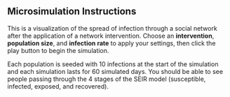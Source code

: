 ## Microsimulation Instructions

This is a visualization of the spread of infection through a social network after the application of a network intervention. Choose an **intervention**, **population size**, and **infection rate** to apply your settings, then click the play button to begin the simulation. 

Each population is seeded with 10 infections at the start of the simulation and each simulation lasts for 60 simulated days. You should be able to see people passing through the 4 stages of the SEIR model (susceptible, infected, exposed, and recovered).

